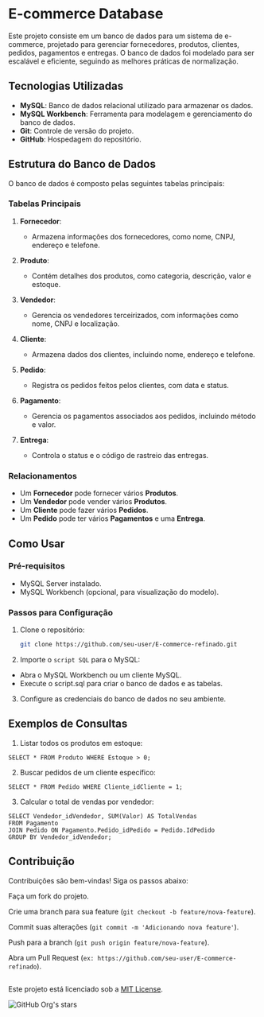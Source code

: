 # E-commerce Database

Este projeto consiste em um banco de dados para um sistema de e-commerce, projetado para gerenciar fornecedores, produtos, clientes, pedidos, pagamentos e entregas. O banco de dados foi modelado para ser escalável e eficiente, seguindo as melhores práticas de normalização.

## Tecnologias Utilizadas

- **MySQL**: Banco de dados relacional utilizado para armazenar os dados.
- **MySQL Workbench**: Ferramenta para modelagem e gerenciamento do banco de dados.
- **Git**: Controle de versão do projeto.
- **GitHub**: Hospedagem do repositório.

## Estrutura do Banco de Dados

O banco de dados é composto pelas seguintes tabelas principais:

### Tabelas Principais

1. **Fornecedor**:
   - Armazena informações dos fornecedores, como nome, CNPJ, endereço e telefone.

2. **Produto**:
   - Contém detalhes dos produtos, como categoria, descrição, valor e estoque.

3. **Vendedor**:
   - Gerencia os vendedores terceirizados, com informações como nome, CNPJ e localização.

4. **Cliente**:
   - Armazena dados dos clientes, incluindo nome, endereço e telefone.

5. **Pedido**:
   - Registra os pedidos feitos pelos clientes, com data e status.

6. **Pagamento**:
   - Gerencia os pagamentos associados aos pedidos, incluindo método e valor.

7. **Entrega**:
   - Controla o status e o código de rastreio das entregas.

### Relacionamentos

- Um **Fornecedor** pode fornecer vários **Produtos**.
- Um **Vendedor** pode vender vários **Produtos**.
- Um **Cliente** pode fazer vários **Pedidos**.
- Um **Pedido** pode ter vários **Pagamentos** e uma **Entrega**.

## Como Usar

### Pré-requisitos

- MySQL Server instalado.
- MySQL Workbench (opcional, para visualização do modelo).

### Passos para Configuração

1. Clone o repositório:
   ```bash
   git clone https://github.com/seu-user/E-commerce-refinado.git

2. Importe o  ```script SQL```  para o MySQL:
  - Abra o MySQL Workbench ou um cliente MySQL.
  - Execute o script.sql para criar o banco de dados e as tabelas.
3. Configure as credenciais do banco de dados no seu ambiente.

## Exemplos de Consultas

1. Listar todos os produtos em estoque:
```
SELECT * FROM Produto WHERE Estoque > 0;

```

2. Buscar pedidos de um cliente específico:
```
SELECT * FROM Pedido WHERE Cliente_idCliente = 1;
```
3. Calcular o total de vendas por vendedor:
```
SELECT Vendedor_idVendedor, SUM(Valor) AS TotalVendas
FROM Pagamento
JOIN Pedido ON Pagamento.Pedido_idPedido = Pedido.IdPedido
GROUP BY Vendedor_idVendedor;
```

## Contribuição

Contribuições são bem-vindas! Siga os passos abaixo:

Faça um fork do projeto.

Crie uma branch para sua feature (```git checkout -b feature/nova-feature```).

Commit suas alterações (```git commit -m 'Adicionando nova feature'```).

Push para a branch (```git push origin feature/nova-feature```).

Abra um Pull Request (```ex: https://github.com/seu-user/E-commerce-refinado```).

##

Este projeto está licenciado sob a [MIT License](LICENSE).


![GitHub Org's stars](https://img.shields.io/github/stars/julianamaula?style=social)



   
